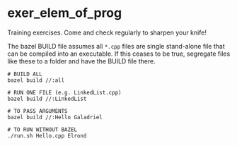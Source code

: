 # exer_elem_of_prog

Training exercises. Come and check regularly to sharpen your knife!

The bazel BUILD file assumes all `*.cpp` files are single stand-alone file that can be compiled into an executable. If this ceases to be true, segregate files like these to a folder and have the BUILD file there.

```
# BUILD ALL
bazel build //:all

# RUN ONE FILE (e.g. LinkedList.cpp)
bazel build //:LinkedList

# TO PASS ARGUMENTS
bazel build //:Hello Galadriel

# TO RUN WITHOUT BAZEL
./run.sh Hello.cpp Elrond
```